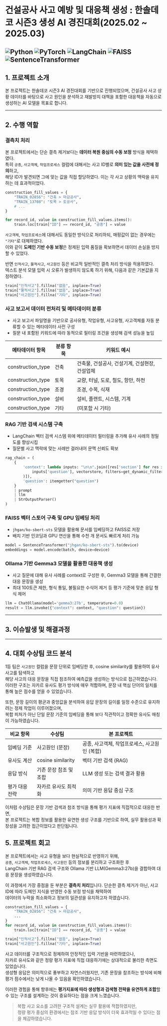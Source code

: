 # 건설공사 사고 예방 및 대응책 생성 : 한솔데코 시즌3 생성 AI 경진대회(2025.02 ~ 2025.03)
![Python](https://img.shields.io/badge/Python-3776AB?style=flat-square&logo=python&logoColor=white)
![PyTorch](https://img.shields.io/badge/PyTorch-EE4C2C?style=flat-square&logo=pytorch&logoColor=white)
![LangChain](https://img.shields.io/badge/LangChain-000000?style=flat-square)
![FAISS](https://img.shields.io/badge/FAISS-228B22?style=flat-square)
![SentenceTransformer](https://img.shields.io/badge/SentenceTransformer-006699?style=flat-square)
---

## 1. 프로젝트 소개
 
본 프로젝트는 한솔데코 시즌3 AI 경진대회를 기반으로 진행되었으며, 
건설공사 사고 상황 데이터를 바탕으로 사고 원인을 분석하고 재발방지 대책을 포함한 대응책을 자동으로 생성하는 AI 모델을 목표로 합니다.

---

## 2. 수행 역할

### 결측치 처리

본 프로젝트에서는 단순 결측 제거보다는 **데이터 복원 중심의 수동 보정** 방식을 채택하였다.  
특히 `공종`, `사고객체`, `작업프로세스` 컬럼에 대해서는 사고 ID별로 **의미 있는 값을 사전에 정의**하고,  
해당 ID가 발견되면 그에 맞는 값을 직접 할당하였다. 이는 각 사고 상황의 맥락을 유지하는 데 효과적이었다.

```python
construction_fill_values = {
    "TRAIN_02856": "건축 > 마감공사",
    "TRAIN_13708": "토목 > 토공사",
    # ...
}

for record_id, value in construction_fill_values.items():
    train.loc[train["ID"] == record_id, "공종"] = value
```

`사고객체`, `작업프로세스`에 대해서도 동일한 방식으로 처리하되, 매핑값이 없는 경우에는 `"기타"`로 대체하였다.  
이와 같이 **도메인 기반 수동 보정**은 정제된 입력 품질을 확보하면서 데이터 손실을 방지할 수 있었다.

반면 `인적사고`, `물적사고`, `사고원인` 등은 비교적 일반적인 결측 처리 방식을 적용하였다.  
텍스트 분석 모델 입력 시 오류가 발생하지 않도록 하기 위해, 다음과 같은 기본값을 지정하였다.

```python
train["인적사고"].fillna("없음", inplace=True)
train["물적사고"].fillna("없음", inplace=True)
train["사고원인"].fillna("기타", inplace=True)
```

### 사고 보고서 데이터 전처리 및 메타데이터 분류
- 사고 보고서 파일명을 기반으로 공사유형, 작업유형, 사고유형, 사고객체를 자동 분류할 수 있는 메타데이터 사전 구성
- 질문 내 포함된 키워드에 따라 동적으로 필터링 조건을 생성해 검색 성능을 높임

| 메타데이터 항목     | 분류 항목       | 키워드 예시                                |
|--------------------|----------------|--------------------------------------------|
| construction_type  | 건축           | 건축물, 건설공사, 건설기계, 건설현장, 건설업체 |
| construction_type  | 토목           | 교량, 터널, 도로, 철도, 항만, 하천         |
| construction_type  | 조경           | 조경, 수목, 식재                            |
| construction_type  | 설비           | 설비, 플랜트, 시스템, 기계                 |
| construction_type  | 기타           | (미포함 시 기타)                           |

### RAG 기반 검색 시스템 구축
- LangChain 벡터 검색 시스템 위에 메타데이터 필터링을 추가해 유사 사례의 정밀도를 향상시킴
- 질문별 사고 맥락에 맞는 사례만 걸러내어 문맥 신뢰도 확보

```python
rag_chain = (
    {
        'context': lambda inputs: "\n\n".join([res['section'] for res in search_similar_sections(
            inputs['question'], vectorstore, filters=get_dynamic_filters(inputs['question']), k=3
        )]),
        'question': itemgetter("question")
    }
    | prompt 
    | llm
    | StrOutputParser()
)
```

### FAISS 벡터 스토어 구축 및 GPU 임베딩 처리
- `jhgan/ko-sbert-sts` 모델을 활용해 문서를 임베딩하고 FAISS로 저장
- 배치 기반 인코딩과 GPU 연산을 통해 수천 개 문서도 빠르게 처리 가능

```python
model = SentenceTransformer("jhgan/ko-sbert-sts").to(device)
embeddings = model.encode(batch, device=device)
```

### Ollama 기반 Gemma3 모델을 활용한 대응책 생성
- 사고 질문에 대해 유사 사례를 context로 구성한 후, Gemma3 모델을 통해 간결한 대응 문장을 생성
- 최대 100토큰 제한, 형식 통일, 불필요한 수식어 제거 등 평가 기준에 맞춘 응답 형식 제어

```python
llm = ChatOllama(model='gemma3:27b', temperature=0.0)
result = llm.invoke({"context": context, "question": question})
```

---

## 3. 이슈발생 및 해결과정



---

## 4. 대회 수상팀 코드 분석

1등 팀은 `사고원인` 컬럼을 문장 단위로 임베딩한 후, cosine similarity를 활용하여 유사 사고를 탐색하고  
해당 사고의 대응 문장을 직접 참조하여 예측값을 생성하는 방식으로 접근하였습니다.  
이러한 구조는 자카르 유사도 평가 방식에 매우 적합하며, 문장 내 핵심 단어의 일치를 통해 높은 점수를 얻을 수 있었습니다.

또한, 문장 길이의 평균과 중앙값을 분석하여 응답 문장의 길이를 일정 수준으로 유지하려는 정제 작업이 이루어졌으며,  
복합 피처가 아닌 단일 문장 기준의 임베딩을 통해 보다 직관적이고 정확한 유사도 매칭이 가능하였습니다.

| 비교 항목 | 수상팀 | 본 프로젝트 |
|-----------|--------|-------------|
| 임베딩 기준 | 사고원인 (문장) | 공종, 사고객체, 작업프로세스, 사고원인 (복합) |
| 유사도 계산 | cosine similarity | 벡터 기반 검색 (RAG) |
| 응답 방식 | 기존 문장 참조 및 조합 | LLM 생성 또는 검색 결과 활용 |
| 평가 대응 전략 | 자카르 유사도 최적화 | 의미 기반 응답 중심 구조 |

이처럼 수상팀은 문장 기반 검색과 참조 방식을 통해 평가 지표에 직접적으로 대응한 반면,  
본 프로젝트는 복합 정보를 활용한 유연한 생성 구조를 기반으로 하여, 실무 활용성과 확장성을 고려한 접근이었다고 판단됩니다.

## 5. 프로젝트 회고

본 프로젝트에서는 사고 유형을 보다 현실적으로 반영하기 위해,  
`공종`, `사고객체`, `작업프로세스`, `사고원인` 등의 정보를 분리하고 구조화한 후  
LangChain 기반 RAG 검색 구조와 Ollama 기반 LLM(Gemma3:27b)을 결합하여 대응 문장을 생성하였습니다.

이 과정에서 가장 중점을 둔 부분은 **결측치 처리**입니다. 단순한 결측 제거가 아닌, 사고 ID에 따라 도메인 지식을 반영한 수동 보정 방식을 채택하여  
데이터의 누락을 최소화하고 정보의 일관성을 유지하고자 하였습니다.

```python
construction_fill_values = {
    "TRAIN_02856": "건축 > 마감공사",
    ...
}
for record_id, value in construction_fill_values.items():
    train.loc[train["ID"] == record_id, "공종"] = value

train["인적사고"].fillna("없음", inplace=True)
train["사고원인"].fillna("기타", inplace=True)
```

사고 데이터를 구조적으로 정제하여 안정적인 입력 기반을 마련하였으나,  
자카르 유사도와 같은 정량 평가 지표에 직접 대응하기에는 상대적으로 불리한 측면도 있었습니다.  
생성형 응답은 의미적으로 풍부하고 자연스러웠지만, 기존 문장을 참조하는 방식에 비해 평가 점수에서는 낮게 나올 수 있음을 확인하였습니다.

이러한 경험을 통해 향후에는 **평가지표에 따라 생성형과 검색형 전략을 유연하게 조합**할 수 있는 구조를 설계하는 것이 중요하다는 점을 크게 느꼈습니다.

> 복합 사고 요소를 고려한 구조적 설계는 실무 활용에 적합하였지만,  
> 정량 평가 중심의 환경에서는 참조 기반 응답 방식이 더욱 효과적일 수 있다는 점을 체감하였습니다.
